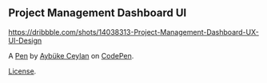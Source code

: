 ## Project Management Dashboard UI

https://dribbble.com/shots/14038313-Project-Management-Dashboard-UX-UI-Design

A [Pen](https://codepen.io/aybukeceylan/pen/OJRNbZp) by [Aybüke Ceylan](https://codepen.io/aybukeceylan) on [CodePen](https://codepen.io).

[License](https://codepen.io/license/pen/OJRNbZp).
